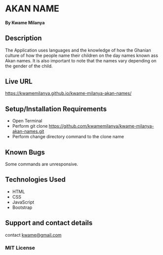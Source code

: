 # AKAN NAME
#### 
#### By **Kwame Milanya**
## Description
The Application uses languages and the knowledge of how the Ghanian culture of how the people name their children on the day names known ass Akan names. It is also important to note that the names vary depending on the gender of the child.
## Live URL
https://kwamemilanya.github.io/kwame-milanya-akan-names/
## Setup/Installation Requirements
* Open Terminal
* Perform git clone https://github.com/kwamemilanya/kwame-milanya-akan-names.git
* Perform change directory command to the clone name
## Known Bugs
Some commands are unresponsive.
## Technologies Used
* HTML
* CSS
* JavaScript
* Bootstrap
## Support and contact details
contact kwame@gmail.com
### MIT License
